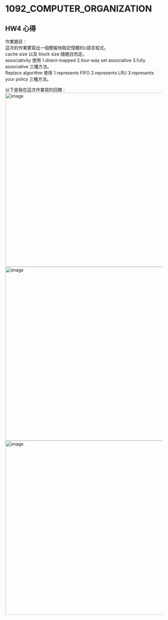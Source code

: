 # 1092_COMPUTER_ORGANIZATION
## HW4 心得
作業題目：  
這次的作業要寫出一個模擬快取記憶體的c語言程式。  
cache size 以及 block size 隨題目而定。    
associativity 使用 1.direct-mapped 2.four-way set associative 3.fully associative 三種方法。  
Replace algorithm 使用 1.represents FIFO 2.represents LRU 3.represents your policy 三種方法。  
  
  以下是我在這次作業寫的回饋 :   
<img width="555" alt="image" src="https://user-images.githubusercontent.com/70461575/133794994-ff65cd51-d742-462d-a220-58b9897e6c36.png">
<img width="555" alt="image" src="https://user-images.githubusercontent.com/70461575/133795136-4c9eaf6d-0b64-48a7-be3b-713b4558bf3e.png">
<img width="555" alt="image" src="https://user-images.githubusercontent.com/70461575/133795222-8be6418e-7f24-4740-9b2f-6c853cfe54fc.png">
